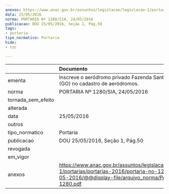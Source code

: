 ```yaml
---
anexos: https://www.anac.gov.br/assuntos/legislacao/legislacao-1/portarias/portarias-2016/portaria-no-1280-sia-24-05-2016/@@display-file/arquivo_norma/PA2016-1280.pdf
data: 25/05/2016
norma: PORTARIA Nº 1280/SIA, 24/05/2016
publicacao: DOU 25/05/2016, Seção 1, Pág.50
tags:
- portaria
tipo_normatico: Portaria
hide: 
- toc 
 
---
```


|                    | Documento                                                                                                                                                      |
|:-------------------|:---------------------------------------------------------------------------------------------------------------------------------------------------------------|
| ementa             | Inscreve o aeródromo privado Fazenda Santa Márcia (GO) no cadastro de aeródromos.                                                                              |
| norma              | PORTARIA Nº 1280/SIA, 24/05/2016                                                                                                                               |
| tornada_sem_efeito |                                                                                                                                                                |
| alterada           |                                                                                                                                                                |
| data               | 25/05/2016                                                                                                                                                     |
| outros             |                                                                                                                                                                |
| tipo_normatico     | Portaria                                                                                                                                                       |
| publicacao         | DOU 25/05/2016, Seção 1, Pág.50                                                                                                                                |
| revogada           |                                                                                                                                                                |
| em_vigor           |                                                                                                                                                                |
| anexos             | https://www.anac.gov.br/assuntos/legislacao/legislacao-1/portarias/portarias-2016/portaria-no-1280-sia-24-05-2016/@@display-file/arquivo_norma/PA2016-1280.pdf |